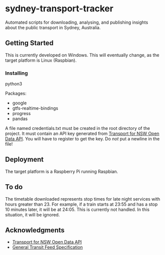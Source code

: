 # sydney-transport-tracker

Automated scripts for downloading, analysing, and publishing insights about the public transport in Sydney, Australia.

## Getting Started
This is currently developed on Windows. This will eventually change, as the target platform is Linux (Raspbian).

### Installing

python3

Packages: 
* google
* gtfs-realtime-bindings
* progress
* pandas

A file named credentials.txt must be created in the root directory of the project.
It must contain an API key generated from [Transport for NSW Open Data API](https://opendata.transport.nsw.gov.au).
You will have to register to get the key.
Do *not* put a newline in the file!

## Deployment
The target platform is a Raspberry Pi running Raspbian.

## To do
The timetable downloaded represents stop times for late night services with hours greater than 23.
For example, if a train starts at 23:55 and has a stop 10 minutes later, it will be at 24:05. 
This is currently not handled. In this situation, it will be ignored.

## Acknowledgments
* [Transport for NSW Open Data API](https://opendata.transport.nsw.gov.au)
* [General Transit Feed Specification](https://developers.google.com/transit/)

